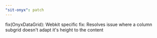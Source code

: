 ```yaml
---
"sit-onyx": patch
---
```


fix(OnyxDataGrid): Webkit specific fix: Resolves issue where a column subgrid doesn't adapt it's height to the content
